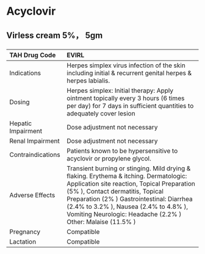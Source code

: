 # Acyclovir

## Virless cream 5%， 5gm

##### 

| TAH Drug Code      | EVIRL                                                                                                                                                                                                                                                                                                                         |
|:-------------------|:------------------------------------------------------------------------------------------------------------------------------------------------------------------------------------------------------------------------------------------------------------------------------------------------------------------------------|
| Indications        | Herpes simplex virus infection of the skin including initial & recurrent genital herpes & herpes labialis.                                                                                                                                                                                                                    |
| Dosing             | Herpes simplex: Initial therapy: Apply ointment topically every 3 hours (6 times per day) for 7 days in sufficient quantities to adequately cover lesion                                                                                                                                                                      |
| Hepatic Impairment | Dose adjustment not necessary                                                                                                                                                                                                                                                                                                 |
| Renal Impairment   | Dose adjustment not necessary                                                                                                                                                                                                                                                                                                 |
| Contraindications  | Patients known to be hypersensitive to acyclovir or propylene glycol.                                                                                                                                                                                                                                                         |
| Adverse Effects    | Transient burning or stinging. Mild drying & flaking. Erythema & itching. Dermatologic: Application site reaction, Topical Preparation (5% ), Contact dermatitis, Topical Preparation (2% ) Gastrointestinal: Diarrhea (2.4% to 3.2% ), Nausea (2.4% to 4.8% ), Vomiting Neurologic: Headache (2.2% ) Other: Malaise (11.5% ) |
| Pregnancy          | Compatible                                                                                                                                                                                                                                                                                                                    |
| Lactation          | Compatible                                                                                                                                                                                                                                                                                                                    |

